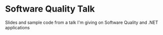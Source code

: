 # Software Quality Talk
Slides and sample code from a talk I'm giving on Software Quality and .NET applications
